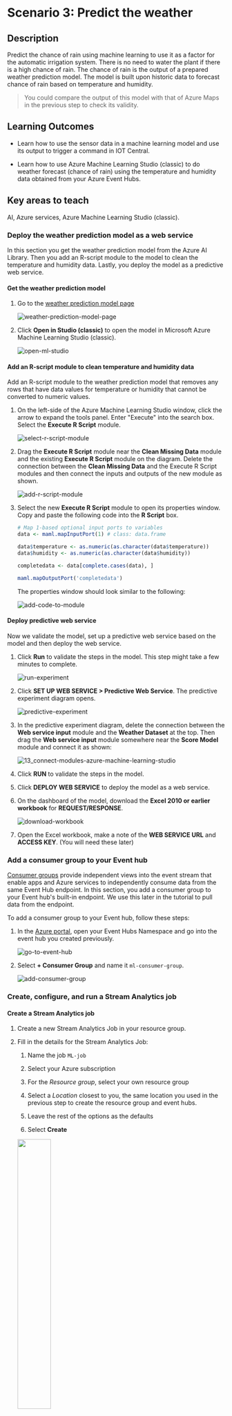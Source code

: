 # **Scenario 3: Predict the weather**

## **Description**

Predict the chance of rain using machine learning to use it as a factor for the automatic irrigation system. There is no need to water the plant if there is a high chance of rain. The chance of rain is the output of a prepared weather prediction model. The model is built upon historic data to forecast chance of rain based on temperature and humidity. 

> You could compare the output of this model with that of Azure Maps in the previous step to check its validity.

## **Learning Outcomes**

- Learn how to use the sensor data in a machine learning model and use its output to trigger a command in IOT Central.

- Learn how to use Azure Machine Learning Studio (classic) to do weather forecast (chance of rain) using the temperature and humidity data obtained from your Azure Event Hubs.

## **Key areas to teach**

AI, Azure services, Azure Machine Learning Studio (classic).


### Deploy the weather prediction model as a web service

In this section you get the weather prediction model from the Azure AI Library. Then you add an R-script module to the model to clean the temperature and humidity data. Lastly, you deploy the model as a predictive web service.


#### Get the weather prediction model

1. Go to the [weather prediction model page](https://gallery.azure.ai/Experiment/Weather-prediction-model-1)

    ![weather-prediction-model-page](media/weather-prediction-model-page.png)
    
1. Click **Open in Studio (classic)** to open the model in Microsoft Azure Machine Learning Studio (classic).

    ![open-ml-studio](media/open-ml-studio.png)

#### Add an R-script module to clean temperature and humidity data

Add an R-script module to the weather prediction model that removes any rows that have data values for temperature or humidity that cannot be converted to numeric values.

1. On the left-side of the Azure Machine Learning Studio window, click the arrow to expand the tools panel. Enter "Execute" into the search box. Select the **Execute R Script** module.

    ![select-r-script-module](media/select-r-script-module.png)

1. Drag the **Execute R Script** module near the **Clean Missing Data** module and the existing **Execute R Script** module on the diagram. Delete the connection between the **Clean Missing Data** and the Execute R Script modules and then connect the inputs and outputs of the new module as shown.

    ![add-r-script-module](media/add-r-script-module.png)

1. Select the new **Execute R Script** module to open its properties window. Copy and paste the following code into the **R Script** box.

    ```R
    # Map 1-based optional input ports to variables
    data <- maml.mapInputPort(1) # class: data.frame

    data$temperature <- as.numeric(as.character(data$temperature))
    data$humidity <- as.numeric(as.character(data$humidity))

    completedata <- data[complete.cases(data), ]

    maml.mapOutputPort('completedata')
    
    ```
    The properties window should look similar to the following:
    
    ![add-code-to-module](media/add-code-to-module.png)
    
    
#### Deploy predictive web service

Now we validate the model, set up a predictive web service based on the model and then deploy the web service.

1. Click **Run** to validate the steps in the model. This step might take a few minutes to complete.

    ![run-experiment](media/run-experiment.png)

1. Click **SET UP WEB SERVICE > Predictive Web Service**. The predictive experiment diagram opens.

    ![predictive-experiment](media/predictive-experiment.png)

1. In the predictive experiment diagram, delete the connection between the **Web service input** module and the **Weather Dataset** at the top. Then drag the **Web service input** module somewhere near the **Score Model** module and connect it as shown:

    ![13_connect-modules-azure-machine-learning-studio](media/13_connect-modules-azure-machine-learning-studio.png)
    
1. Click **RUN** to validate the steps in the model.

1. Click **DEPLOY WEB SERVICE** to deploy the model as a web service.

1. On the dashboard of the model, download the **Excel 2010 or earlier workbook** for **REQUEST/RESPONSE**.
    
    ![download-workbook](media/download-workbook.png)
    
1. Open the Excel workbook, make a note of the **WEB SERVICE URL** and **ACCESS KEY**. (You will need these later)
    

### Add a consumer group to your Event hub

[Consumer groups](https://docs.microsoft.com/en-us/azure/event-hubs/event-hubs-features#event-consumers) provide independent views into the event stream that enable apps and Azure services to independently consume data from the same Event Hub endpoint. In this section, you add a consumer group to your Event hub's built-in endpoint. We use this later in the tutorial to pull data from the endpoint.

To add a consumer group to your Event hub, follow these steps:

1. In the [Azure portal](https://portal.azure.com/#home), open your Event Hubs Namespace and go into the event hub you created previously.

    ![go-to-event-hub](media/go-to-event-hub.png)
    
1. Select **+ Consumer Group** and name it `ml-consumer-group`.

    ![add-consumer-group](media/add-consumer-group.png)
    

### Create, configure, and run a Stream Analytics job

#### Create a Stream Analytics job

1. Create a new Stream Analytics Job in your resource group.

1. Fill in the details for the Stream Analytics Job:
    
    1. Name the job `ML-job`
    
    1. Select your Azure subscription
    
    1. For the *Resource group*, select your own resource group
    
    1. Select a *Location* closest to you, the same location you used in the previous step to create the resource group and event hubs.
    
    1. Leave the rest of the options as the defaults

    1. Select **Create**
    
    <img src="media/saj-details.png" width="40%">

1. Once the deployment has completed, select the **Go to resource** button.    

#### Set an input for the Stream Analytics job

1. From the Stream Analytics Job, select *Job topology -> Inputs* from the left-hand menu

    <img src="media/saj-input.png" width="30%">

1. Select **+ Add stream input**, then select **Event Hub**

    <img src="media/saj-eventhub-input.png" width="30%">
    
1. Fill in the input details

   1. Set the alias to be `telemetry`

   1. Select *Select Event Hub from your subscriptions*

   1. Select your subscription and Azure Event Hubs Namespace

   1. Select *Use Existing* for the *Event hub name*

   1. Select the `telemetry` event hub
   
   1. Select the consumer group you created.

   1. Leave the rest of the options as the defaults

   1. Select **Save**

    <img src="media/configure-input.png" width="40%">
   

#### Set an output for the Stream Analytics job

1. From the Stream Analytics Job, select *Job topology -> Outputs* from the left-hand menu

1. Select **+ Add**, then select **Blob storage**

1. Fill in the output details

   1. Set the alias to be `ml-job-output`

   1. Select *Select storage from your subscriptions*

   1. Select your subscription

   1. Select the storage account you created in the previous part

   1. Select *Use Existing* for the *Container*

   1. Select the `environmentdata` container

   1. Set the *Path pattern* to `{date}/{time}`.

   1. Leave the rest of the options as the defaults

   1. Set Event serialization format: to *CSV*
   
   1. Select **Save**
   
   <img src="media/ConfigureOutput.png" width="40%">

#### Add a function to the Stream Analytics job to call the web service you deployed

1. Under Job Topology, click Functions > Add > Azure ML Studio.

   <img src="media/addFunctionMLStudio.png" width="30%">

1. Enter the following information:

    1. **Function Alias**: Enter `machinelearning`.
    
    1. Select *Provide Azure Machine Learning function settings manually*
    
    1. **URL**: Enter the WEB SERVICE URL that you noted down from the Excel workbook.
    
    1. **Key**: Enter the ACCESS KEY that you noted down from the Excel workbook.
    
    <img src="media/func-config.png" width="50%">
    
#### Configure the query of the Stream Analytics job

1. Under **Job Topology**, click **Query**.
   
1. Replace the existing code with the following code:

    ```SQL
    WITH machinelearning AS (
        SELECT EventEnqueuedUtcTime, temperature, humidity, machinelearning(temperature, humidity) as result from [YourInputAlias]
    )
    Select System.Timestamp time, CAST (result.[temperature] AS FLOAT) AS temperature, CAST (result.[humidity] AS FLOAT) AS humidity, CAST (result.[scored probabilities] AS FLOAT ) AS 'probabalities of rain'
    Into [YourOutputAlias]
    From machinelearning
    ```
    
    Replace [YourInputAlias] with the input alias of the job.
    
    Replace [YourOutputAlias] with the output alias of the job.
    
3. Click **Save query**.

#### Run the Stream Analytics job

In the Stream Analytics job, click Start > Now > Start.

### View the weather forecast

Run your IoT device (Raspberry Pi) to start collecting and sending temperature and humidity data to your IoT hub. For each message that your IoT hub receives, the Stream Analytics job calls the weather forecast web service to produce the chance of rain. The result is then saved to your Azure blob storage. You can view these results in your storage account.

1. Go to your storage account used in this experiment.

1. Search for *Containers*

    <img src="media/search-containers.png" width="30%">
    
1. Select the container used in this experiment.

1. Go into the folder that is named as the current year the data has been streaming. (As mentioned before *Path pattern* which we entered as `{date}/{time}` causes a new file to be created each hour in a folder hierarchy based off year/month/day/hour in which the records are stored.) Find the data that is currently streaming going deep into the folders.

1. Then select the latest csv file and select edit. You can then see the **probabilities of rain** based on **temperature** and **humidity** data.

    ![viewData](media/viewData.png)
    
<hr>

## Knowledge Check


    
    

-----------------
